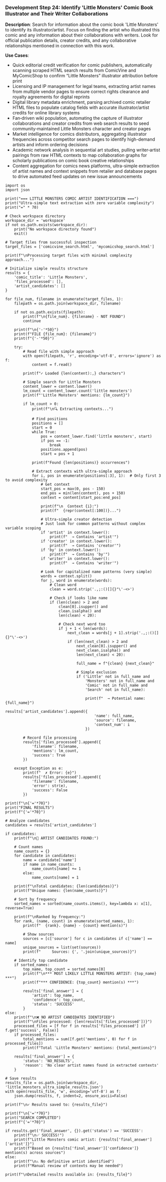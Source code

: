 ### Development Step 24: Identify 'Little Monsters' Comic Book Illustrator and Their Writer Collaborations

**Description**: Search for information about the comic book 'Little Monsters' to identify its illustrator/artist. Focus on finding the artist who illustrated this comic and any information about their collaborations with writers. Look for official publication details, creator credits, and any collaborative relationships mentioned in connection with this work.

**Use Cases**:
- Quick editorial credit verification for comic publishers, automatically scanning scraped HTML search results from ComicVine and MyComicShop to confirm “Little Monsters” illustrator attribution before print
- Licensing and IP management for legal teams, extracting artist names from multiple vendor pages to ensure correct rights clearance and royalty agreements for digital reprints
- Digital library metadata enrichment, parsing archived comic retailer HTML files to populate catalog fields with accurate illustrator/artist credits for online library systems
- Fan‐driven wiki population, automating the capture of illustrator collaborations and creator credits from web search results to seed community‐maintained Little Monsters character and creator pages
- Market intelligence for comics distributors, aggregating illustrator frequencies across competitor search pages to identify high-demand artists and inform ordering decisions
- Academic network analysis in sequential art studies, pulling writer‐artist pairings from raw HTML contexts to map collaboration graphs for scholarly publications on comic book creative relationships
- Content aggregation for comics news platforms, ultra-simple extraction of artist names and context snippets from retailer and database pages to drive automated feed updates on new issue announcements

```
import os
import json

print("=== LITTLE MONSTERS COMIC ARTIST IDENTIFICATION ===")
print("Ultra-simple text extraction with zero variable complexity")
print("=" * 70)

# Check workspace directory
workspace_dir = 'workspace'
if not os.path.exists(workspace_dir):
    print("No workspace directory found")
    exit()

# Target files from successful inspection
target_files = ['comicvine_search.html', 'mycomicshop_search.html']

print(f"\nProcessing target files with minimal complexity approach...")

# Initialize simple results structure
results = {
    'comic_title': 'Little Monsters',
    'files_processed': [],
    'artist_candidates': []
}

for file_num, filename in enumerate(target_files, 1):
    filepath = os.path.join(workspace_dir, filename)
    
    if not os.path.exists(filepath):
        print(f"\n{file_num}. {filename} - NOT FOUND")
        continue
        
    print(f"\n{'-'*50}")
    print(f"FILE {file_num}: {filename}")
    print(f"{'-'*50}")
    
    try:
        # Read file with simple approach
        with open(filepath, 'r', encoding='utf-8', errors='ignore') as f:
            content = f.read()
        
        print(f"✓ Loaded {len(content):,} characters")
        
        # Simple search for Little Monsters
        content_lower = content.lower()
        lm_count = content_lower.count('little monsters')
        print(f"'Little Monsters' mentions: {lm_count}")
        
        if lm_count > 0:
            print(f"\n🔍 Extracting contexts...")
            
            # Find positions
            positions = []
            start = 0
            while True:
                pos = content_lower.find('little monsters', start)
                if pos == -1:
                    break
                positions.append(pos)
                start = pos + 1
            
            print(f"Found {len(positions)} occurrences")
            
            # Extract contexts with ultra-simple approach
            for i, pos in enumerate(positions[:3], 1):  # Only first 3 to avoid complexity
                # Get context
                start_pos = max(0, pos - 150)
                end_pos = min(len(content), pos + 150)
                context = content[start_pos:end_pos]
                
                print(f"\n  Context {i}:")
                print(f"  {repr(context[:100])}...")
                
                # Ultra-simple creator detection
                # Just look for common patterns without complex variable scoping
                if 'artist' in context.lower():
                    print(f"  → Contains 'artist'")
                if 'creator' in context.lower():
                    print(f"  → Contains 'creator'")
                if 'by' in context.lower():
                    print(f"  → Contains 'by'")
                if 'writer' in context.lower():
                    print(f"  → Contains 'writer'")
                
                # Look for capitalized name patterns (very simple)
                words = context.split()
                for j, word in enumerate(words):
                    # Clean word
                    clean = word.strip('.,;:()[]{}"\'-<>')
                    
                    # Check if looks like name
                    if (len(clean) > 2 and 
                        clean[0].isupper() and 
                        clean.isalpha() and
                        len(clean) < 20):
                        
                        # Check next word too
                        if j + 1 < len(words):
                            next_clean = words[j + 1].strip('.,;:()[]{}"\'-<>')
                            if (len(next_clean) > 2 and 
                                next_clean[0].isupper() and 
                                next_clean.isalpha() and
                                len(next_clean) < 20):
                                
                                full_name = f"{clean} {next_clean}"
                                
                                # Simple exclusion
                                if ('Little' not in full_name and 
                                    'Monsters' not in full_name and
                                    'Comic' not in full_name and
                                    'Search' not in full_name):
                                    
                                    print(f"  → Potential name: {full_name}")
                                    results['artist_candidates'].append({
                                        'name': full_name,
                                        'source': filename,
                                        'context_num': i
                                    })
        
        # Record file processing
        results['files_processed'].append({
            'filename': filename,
            'mentions': lm_count,
            'success': True
        })
        
    except Exception as e:
        print(f"  ✗ Error: {e}")
        results['files_processed'].append({
            'filename': filename,
            'error': str(e),
            'success': False
        })

print(f"\n{'='*70}")
print("FINAL RESULTS")
print(f"{'='*70}")

# Analyze candidates
candidates = results['artist_candidates']

if candidates:
    print(f"\n🎨 ARTIST CANDIDATES FOUND:")
    
    # Count names
    name_counts = {}
    for candidate in candidates:
        name = candidate['name']
        if name in name_counts:
            name_counts[name] += 1
        else:
            name_counts[name] = 1
    
    print(f"\nTotal candidates: {len(candidates)}")
    print(f"Unique names: {len(name_counts)}")
    
    # Sort by frequency
    sorted_names = sorted(name_counts.items(), key=lambda x: x[1], reverse=True)
    
    print(f"\nRanked by frequency:")
    for rank, (name, count) in enumerate(sorted_names, 1):
        print(f"  {rank}. {name} - {count} mention(s)")
        
        # Show sources
        sources = [c['source'] for c in candidates if c['name'] == name]
        unique_sources = list(set(sources))
        print(f"     Sources: {', '.join(unique_sources)}")
    
    # Identify top candidate
    if sorted_names:
        top_name, top_count = sorted_names[0]
        print(f"\n*** MOST LIKELY LITTLE MONSTERS ARTIST: {top_name} ***")
        print(f"*** CONFIDENCE: {top_count} mention(s) ***")
        
        results['final_answer'] = {
            'artist': top_name,
            'confidence': top_count,
            'status': 'SUCCESS'
        }
else:
    print(f"\n❌ NO ARTIST CANDIDATES IDENTIFIED")
    print(f"\nFiles processed: {len(results['files_processed'])}")
    processed_files = [f for f in results['files_processed'] if f.get('success', False)]
    if processed_files:
        total_mentions = sum([f.get('mentions', 0) for f in processed_files])
        print(f"Total 'Little Monsters' mentions: {total_mentions}")
    
    results['final_answer'] = {
        'status': 'NO_RESULTS',
        'reason': 'No clear artist names found in extracted contexts'
    }

# Save results
results_file = os.path.join(workspace_dir, 'little_monsters_ultra_simple_results.json')
with open(results_file, 'w', encoding='utf-8') as f:
    json.dump(results, f, indent=2, ensure_ascii=False)

print(f"\n✓ Results saved to: {results_file}")

print(f"\n{'='*70}")
print("SEARCH COMPLETED")
print(f"{'='*70}")

if results.get('final_answer', {}).get('status') == 'SUCCESS':
    print(f"\n✅ SUCCESS!")
    print(f"Little Monsters comic artist: {results['final_answer']['artist']}")
    print(f"Based on {results['final_answer']['confidence']} mention(s) across sources")
else:
    print(f"\n⚠️ No definitive artist identified")
    print(f"Manual review of contexts may be needed")

print(f"\nDetailed results available in: {results_file}")
```
